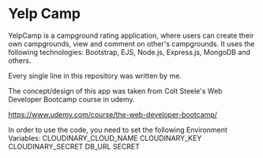 # Yelp Camp

YelpCamp is a campground rating application, where users can create their own campgrounds, view and comment on other's campgrounds.
It uses the following technologies: Bootstrap, EJS, Node.js, Express.js, MongoDB and others.

Every single line in this repository was written by me.

The concept/design of this app was taken from Colt Steele's Web Developer Bootcamp course in udemy.

https://www.udemy.com/course/the-web-developer-bootcamp/

In order to use the code, you need to set the following Environment Variables:
CLOUDINARY_CLOUD_NAME
CLOUDINARY_KEY
CLOUDINARY_SECRET
DB_URL
SECRET

